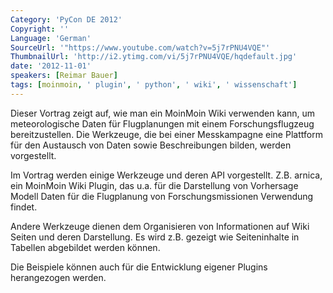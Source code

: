 ```yaml
---
Category: 'PyCon DE 2012'
Copyright: ''
Language: 'German'
SourceUrl: '"https://www.youtube.com/watch?v=5j7rPNU4VQE"'
ThumbnailUrl: 'http://i2.ytimg.com/vi/5j7rPNU4VQE/hqdefault.jpg'
date: '2012-11-01'
speakers: [Reimar Bauer]
tags: [moinmoin, ' plugin', ' python', ' wiki', ' wissenschaft']
---
```

Dieser Vortrag zeigt auf, wie man ein MoinMoin Wiki verwenden kann, um
meteorologische Daten für Flugplanungen mit einem Forschungsflugzeug
bereitzustellen. Die Werkzeuge, die bei einer Messkampagne eine Plattform für
den Austausch von Daten sowie Beschreibungen bilden, werden vorgestellt.

Im Vortrag werden einige Werkzeuge und deren API vorgestellt. Z.B. arnica, ein
MoinMoin Wiki Plugin, das u.a. für die Darstellung von Vorhersage Modell Daten
für die Flugplanung von Forschungsmissionen Verwendung findet.

Andere Werkzeuge dienen dem Organisieren von Informationen auf Wiki Seiten und
deren Darstellung. Es wird z.B. gezeigt wie Seiteninhalte in Tabellen
abgebildet werden können.

Die Beispiele können auch für die Entwicklung eigener Plugins herangezogen
werden.

